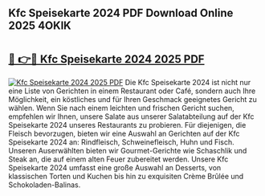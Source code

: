 ## Kfc Speisekarte 2024 PDF Download Online 2025 4OKlK

# <h2><a href="http://gc7azf.nevu.top/?p=Kfc+Speisekarte+2024">🔗 👉🔴 Kfc Speisekarte 2024 2025 PDF</a></h2>

[![Kfc Speisekarte 2024 2025 PDF](https://i.imgur.com/dBaPXMq.png)](http://gc7azf.nevu.top/?p=Kfc+Speisekarte+2024)
Die Kfc Speisekarte 2024 ist nicht nur eine Liste von Gerichten in einem Restaurant oder Café, sondern auch Ihre Möglichkeit, ein köstliches und für Ihren Geschmack geeignetes Gericht zu wählen. Wenn Sie nach einem leichten und frischen Gericht suchen, empfehlen wir Ihnen, unsere Salate aus unserer Salatabteilung auf der Kfc Speisekarte 2024 unseres Restaurants zu probieren. Für diejenigen, die Fleisch bevorzugen, bieten wir eine Auswahl an Gerichten auf der Kfc Speisekarte 2024 an: Rindfleisch, Schweinefleisch, Huhn und Fisch. Unseren Auserwählten bieten wir Gourmet-Gerichte wie Schaschlik und Steak an, die auf einem alten Feuer zubereitet werden. Unsere Kfc Speisekarte 2024 umfasst eine große Auswahl an Desserts, von klassischen Torten und Kuchen bis hin zu exquisiten Crème Brûlée und Schokoladen-Balinas.
